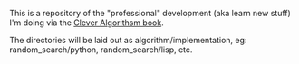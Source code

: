 This is a repository of the "professional" development (aka learn new stuff) I'm doing via the [Clever Algorithsm book](http://www.cleveralgorithms.com/nature-inspired/index.html).

The directories will be laid out as algorithm/implementation, eg: random_search/python, random_search/lisp, etc.

